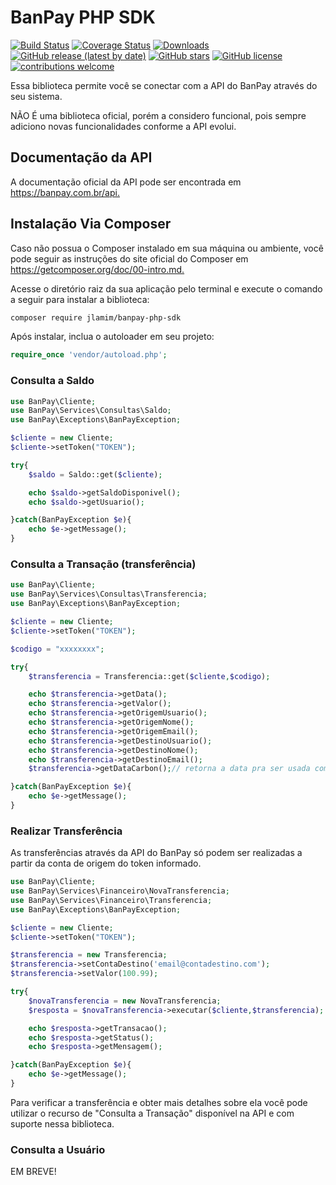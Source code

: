 # BanPay PHP SDK

[![Build Status](https://travis-ci.org/jlamim/banpay-php-sdk.svg?branch=master)](https://travis-ci.org/jlamim/banpay-php-sdk)
[![Coverage Status](https://coveralls.io/repos/github/jlamim/banpay-php-sdk/badge.svg?branch=develop)](https://coveralls.io/github/jlamim/banpay-php-sdk?branch=master)
[![Downloads](https://poser.pugx.org/jlamim/banpay-php-sdk/downloads)](https://packagist.org/packages/jlamim/banpay-php-sdk)
[![GitHub release (latest by date)](https://img.shields.io/github/v/release/jlamim/banpay-php-sdk)](https://packagist.org/packages/jlamim/banpay-php-sdk)
[![GitHub stars](https://img.shields.io/github/stars/jlamim/banpay-php-sdk)](https://packagist.org/packages/jlamim/banpay-php-sdk)
[![GitHub license](https://img.shields.io/github/license/jlamim/banpay-php-sdk)](https://github.com/jlamim/banpay-php-sdk/blob/develop/LICENSE.txt)
[![contributions welcome](https://img.shields.io/badge/contributions-welcome-brightgreen.svg?style=flat)](https://github.com/jlamim/banpay-php-sdk/pulls)
<br>

Essa biblioteca permite você se conectar com a API do BanPay através do seu sistema.

NÃO É uma biblioteca oficial, porém a considero funcional, pois sempre adiciono novas funcionalidades conforme a API evolui.

## Documentação da API

A documentação oficial da API pode ser encontrada em <https://banpay.com.br/api.>

## Instalação Via Composer

Caso não possua o Composer instalado em sua máquina ou ambiente, você pode seguir as instruções do site oficial do Composer em <https://getcomposer.org/doc/00-intro.md.>

Acesse o diretório raiz da sua aplicação pelo terminal e execute o comando a seguir para instalar a biblioteca:

```sh
composer require jlamim/banpay-php-sdk
```

Após instalar, inclua o autoloader em seu projeto:

```php
require_once 'vendor/autoload.php';
```

### Consulta a Saldo ###

```php
use BanPay\Cliente;
use BanPay\Services\Consultas\Saldo;
use BanPay\Exceptions\BanPayException;

$cliente = new Cliente;
$cliente->setToken("TOKEN");

try{
    $saldo = Saldo::get($cliente);

    echo $saldo->getSaldoDisponivel();
    echo $saldo->getUsuario();

}catch(BanPayException $e){
    echo $e->getMessage();
}
```

### Consulta a Transação (transferência) ###

```php
use BanPay\Cliente;
use BanPay\Services\Consultas\Transferencia;
use BanPay\Exceptions\BanPayException;

$cliente = new Cliente;
$cliente->setToken("TOKEN");

$codigo = "xxxxxxxx";

try{
    $transferencia = Transferencia::get($cliente,$codigo);

    echo $transferencia->getData();
    echo $transferencia->getValor();
    echo $transferencia->getOrigemUsuario();
    echo $transferencia->getOrigemNome();
    echo $transferencia->getOrigemEmail();
    echo $transferencia->getDestinoUsuario();
    echo $transferencia->getDestinoNome();
    echo $transferencia->getDestinoEmail();
    $transferencia->getDataCarbon();// retorna a data pra ser usada com a biblioteca https://carbon.nesbot.com/

}catch(BanPayException $e){
    echo $e->getMessage();
}
```

### Realizar Transferência ###

As transferências através da API do BanPay só podem ser realizadas a partir da conta de origem do token informado.

```php
use BanPay\Cliente;
use BanPay\Services\Financeiro\NovaTransferencia;
use BanPay\Services\Financeiro\Transferencia;
use BanPay\Exceptions\BanPayException;

$cliente = new Cliente;
$cliente->setToken("TOKEN");

$transferencia = new Transferencia;
$transferencia->setContaDestino('email@contadestino.com');
$transferencia->setValor(100.99);

try{
    $novaTransferencia = new NovaTransferencia;
    $resposta = $novaTransferencia->executar($cliente,$transferencia);

    echo $resposta->getTransacao();
    echo $resposta->getStatus();
    echo $resposta->getMensagem();

}catch(BanPayException $e){
    echo $e->getMessage();
}
```

Para verificar a transferência e obter mais detalhes sobre ela você pode utilizar o recurso de "Consulta a Transação" disponível na API e com suporte nessa biblioteca.

### Consulta a Usuário ###

EM BREVE!
